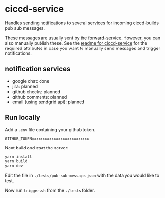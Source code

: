 # ciccd-service

Handles sending notifications to several services for incoming ciccd-builds pub sub messages.

These messages are usually sent by the [forward-service](../forward-service/README.md). However, you can also manually publish these. See the [readme for ciccd-service](../ciccd-service/README.md) for the required attributes in case you want to manually send messages and trigger notifications.

## notification services

- google chat: done
- jira: planned
- github checks: planned
- github comments: planned
- email (using sendgrid api): planned

## Run locally

Add a `.env` file containing your github token.

```
GITHUB_TOKEN=xxxxxxxxxxxxxxxxxxxxxxxxx
```

Next build and start the server:

```sh
yarn install
yarn build
yarn dev
```

Edit the file in `./tests/pub-sub-message.json` with the data you would like to test.

Now run `trigger.sh` from the `./tests` folder.